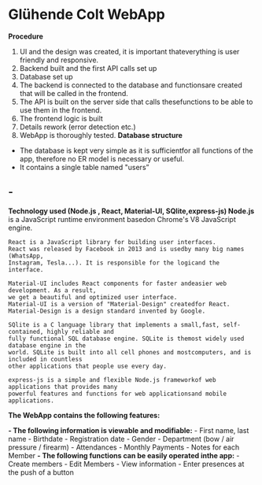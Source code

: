 # Glühende Colt WebApp

**Procedure**

1. UI and the design was created, it is important thateverything is user friendly and
    responsive.
2. Backend built and the first API calls set up
3. Database set up
4. The backend is connected to the database and functionsare created that will be
    called in the frontend.
5. The API is built on the server side that calls thesefunctions to be able to use them in
    the frontend.
6. The frontend logic is built
7. Details rework (error detection etc.)
8. WebApp is thoroughly tested.
**Database structure**
- The database is kept very simple as it is sufficientfor all functions of the app, therefore no ER
model is necessary or useful.
- It contains a single table named "users”

## -

**Technology used (Node.js , React, Material-UI, SQlite,express-js)
Node.js** is a JavaScript runtime environment basedon Chrome's V8 JavaScript engine.

```
React is a JavaScript library for building user interfaces.
React was released by Facebook in 2013 and is usedby many big names (WhatsApp,
Instagram, Tesla...). It is responsible for the logicand the interface.
```
```
Material-UI includes React components for faster andeasier web development. As a result,
we get a beautiful and optimized user interface.
Material-UI is a version of "Material-Design" createdfor React.
Material-Design is a design standard invented by Google.
```
```
SQlite is a C language library that implements a small,fast, self-contained, highly reliable and
fully functional SQL database engine. SQLite is themost widely used database engine in the
world. SQLite is built into all cell phones and mostcomputers, and is included in countless
other applications that people use every day.
```
```
express-js is a simple and flexible Node.js frameworkof web applications that provides many
powerful features and functions for web applicationsand mobile applications.
```

**The WebApp contains the following features:**

**- The following information is viewable and modifiable:**
    - First name, last name
    - Birthdate
    - Registration date
    - Gender
    - Department (bow / air pressure / firearm)
    - Attendances
    - Monthly Payments
    - Notes for each Member
**- The following functions can be easily operated inthe app:**
    - Create members
    - Edit Members
    - View information
    - Enter presences at the push of a button
